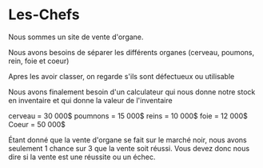 # Les-Chefs

Nous sommes un site de vente d'organe. 

Nous avons besoins de séparer les différents organes (cerveau, poumons, rein, foie et coeur)

Apres les avoir classer, on regarde s'ils sont défectueux ou utilisable

Nous avons finalement besoin d'un calculateur qui nous donne notre stock en inventaire et qui donne la valeur de l'inventaire



cerveau = 30 000$
poumnons = 15 000$
reins = 10 000$
foie = 12 000$
Coeur = 50 000$


Étant donné que la vente d'organe se fait sur le marché noir, nous avons seulement 1 chance sur 3 que la vente soit réussi. Vous devez donc nous dire si la vente est une réussite ou un échec.
